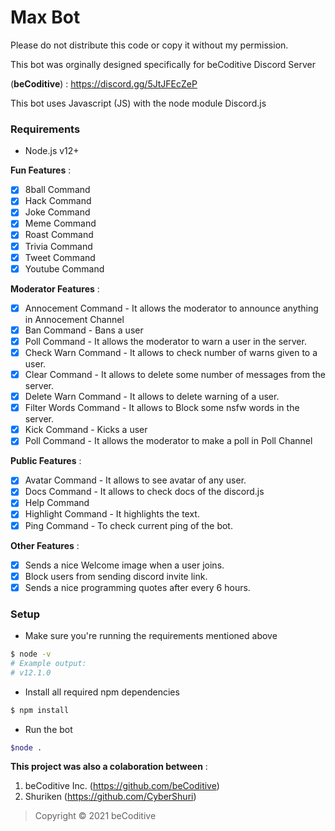 # Max Bot
Please do not distribute this code or copy it without my permission.

This bot was orginally designed specifically for beCoditive Discord Server 

(**beCoditive**) : https://discord.gg/5JtJFEcZeP

This bot uses Javascript (JS) with the node module Discord.js

### Requirements
- Node.js v12+

**Fun Features** :
- [x] 8ball Command
- [x] Hack Command
- [x] Joke Command
- [x] Meme Command
- [x] Roast Command
- [x] Trivia Command
- [x] Tweet Command
- [x] Youtube Command

**Moderator Features** :
- [x] Annocement Command - It allows the moderator to announce anything in Annocement Channel
- [x] Ban Command - Bans a user 
- [x] Poll Command - It allows the moderator to warn a user in the server.
- [x] Check Warn Command - It allows to check number of warns given to a user.
- [x] Clear Command - It allows to delete some number of messages from the server.
- [x] Delete Warn Command - It allows to delete warning of a user.
- [x] Filter Words Command - It allows to Block some nsfw words in the server.
- [x] Kick Command - Kicks a user 
- [x] Poll Command - It allows the moderator to make a poll in Poll Channel

**Public Features** :
- [x] Avatar Command - It allows to see avatar of any user.
- [x] Docs Command - It allows to check docs of the discord.js
- [x] Help Command
- [x] Highlight Command - It highlights the text.
- [x] Ping Command - To check current ping of the bot.

**Other Features** :
- [x] Sends a nice Welcome image when a user joins.
- [x] Block users from sending discord invite link.
- [x] Sends a nice programming quotes after every 6 hours.

### Setup
- Make sure you're running the requirements mentioned above
```sh
$ node -v
# Example output:
# v12.1.0
```

- Install all required npm dependencies

```sh
$ npm install
```
- Run the bot
```sh
$node .
```

**This project was also a colaboration between** :
1. beCoditive Inc. (https://github.com/beCoditive)
2. Shuriken (https://github.com/CyberShuri)

> Copyright © 2021 beCoditive

